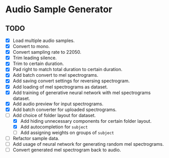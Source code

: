 # Audio Sample Generator

## TODO

- [x] Load multiple audio samples.
- [x] Convert to mono.
- [x] Convert sampling rate to 22050.
- [x] Trim leading silence.
- [x] Trim to certain duration.
- [x] Pad right to match total duration to certain duration.
- [x] Add batch convert to mel spectrograms.
- [x] Add saving convert settings for reversing spectrogram.
- [x] Add loading of mel spectrograms as dataset.
- [x] Add training of generative neural network with mel spectrograms dataset.
- [x] Add audio preview for input spectrograms.
- [x] Add batch converter for uploaded spectrograms.
- [ ] Add choice of folder layout for dataset.
  - [x] Add hiding unnecessary components for certain folder layout.
  - [x] Add autocompletion for `subject`
  - [ ] Add assigning weights on groups of `subject`
- [ ] Refactor sample data.
- [ ] Add usage of neural network for generating random mel spectrograms.
- [ ] Convert generated mel spectrogram back to audio.
